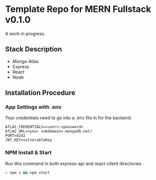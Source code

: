 # Template Repo for MERN Fullstack v0.1.0
A work in progress.
## Stack Description
- Mongo Atlas
- Express
- React
- Node
## Installation Procedure
### App Settings with .env
Your credentials need to go into a .env file in for the backend:
```
ATLAS_CREDENTIALS=<user>:<password>
ATLAS_URL=<your subdomain>.mongodb.net/
PORT=4242
JWT_KEY=vulnerableKey
```
### NPM Install & Start
Run this command in both express-api and react-client directories
```bash
> npm i && npm start
```
